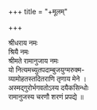 +++
title = "+मूलम्"

+++

श्रीधराय नमः  
श्रियै नमः  
श्रीमते रामानुजाय नमः  
यो नित्यमच्युतपदाम्बुजयुग्मरुक्म-  
व्यामोहतस्तदितराणि तृणाय मेने ।  
अस्मद्गुरोर्भगवतोऽस्य दयैकसिन्धोः  
रामानुजस्य चरणौ शरणं प्रपद्ये ॥

